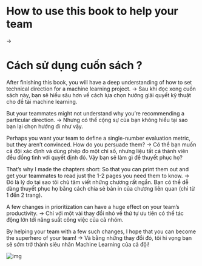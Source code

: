 # How to use this book to help your team 
->

# Cách sử dụng cuốn sách ?

After finishing this book, you will have a deep understanding of how to set technical direction for a machine learning project.
->
Sau khi đọc xong cuốn sách này, bạn sẽ hiểu sâu hơn về cách lựa chọn hướng giải quyết kỹ thuật cho đề tài machine learning. 

But your teammates might not understand why you’re recommending a particular direction.
->
Nhưng có thể cộng sự của bạn không hiểu tại sao bạn lại chọn hướng đi như vậy. 

Perhaps you want your team to define a single-number evaluation metric, but they aren’t convinced. How do you persuade them?
->
Có thể bạn muốn cả đội xác định và dùng phép đo một chỉ số, nhưng liệu tất cả thành viên đều đồng tình với quyết định đó. Vậy bạn sẽ làm gì để thuyết phục họ?



That’s why I made the chapters short: So that you can print them out and get your teammates to read just the 1-2 pages you need them to know.
->
Đó là lý do tại sao tôi chủ tâm viết những chương rất ngắn. Bạn có thể dễ dàng thuyết phục họ bằng cách chia sẻ bản in của chương liên quan (chỉ từ 1 đến 2 trang). 

A few changes in prioritization can have a huge effect on your team’s productivity. 
->
Chỉ với một vài thay đổi nhỏ về thứ tự ưu tiên có thể tác động lớn tới năng suất công việc của cả nhóm.  

By helping your team with a few such changes, I hope that you can become the superhero of your team!
-> 
Và bằng những thay đổi đó, tôi hi vọng bạn sẽ sớm trở thành siêu nhân Machine Learning của cả đội!

![img](../imgs/C02_01.png)
